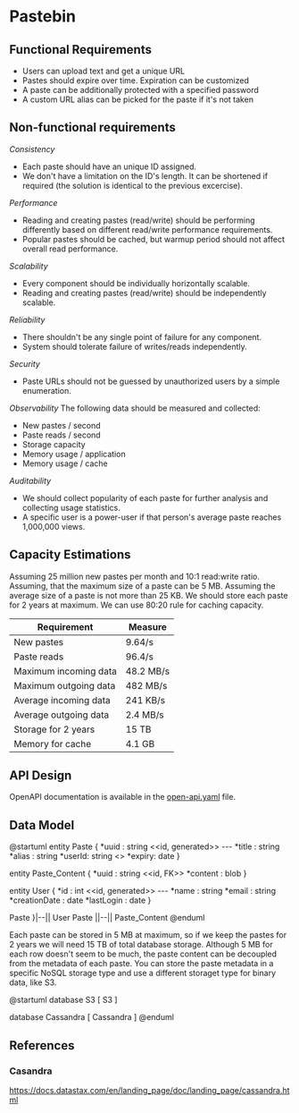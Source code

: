 # Pastebin

## Functional Requirements
* Users can upload text and get a unique URL
* Pastes should expire over time. Expiration can be customized
* A paste can be additionally protected with a specified password
* A custom URL alias can be picked for the paste if it's not taken

## Non-functional requirements

_Consistency_
* Each paste should have an unique ID assigned.
* We don't have a limitation on the ID's length. It can be shortened if required (the solution is identical to the previous excercise).

_Performance_
* Reading and creating pastes (read/write) should be performing differently based on different read/write performance requirements.
* Popular pastes should be cached, but warmup period should not affect overall read performance.

_Scalability_
* Every component should be individually horizontally scalable.
* Reading and creating pastes (read/write) should be independently scalable.

_Reliability_
* There shouldn't be any single point of failure for any component.
* System should tolerate failure of writes/reads independently.

_Security_
- Paste URLs should not be guessed by unauthorized users by a simple enumeration. 

_Observability_
The following data should be measured and collected:
- New pastes / second
- Paste reads / second
- Storage capacity
- Memory usage / application
- Memory usage / cache

_Auditability_
- We should collect popularity of each paste for further analysis and collecting usage statistics.
- A specific user is a power-user if that person's average paste reaches 1,000,000 views. 

## Capacity Estimations
Assuming 25 million new pastes per month and 10:1 read:write ratio.
Assuming, that the maximum size of a paste can be 5 MB.
Assuming the average size of a paste is not more than 25 KB.
We should store each paste for 2 years at maximum.
We can use 80:20 rule for caching capacity.

|   Requirement  | Measure    |
| --- | --- |
|New pastes|	9.64/s|
|Paste reads|	96.4/s|
|Maximum incoming data|	48.2 MB/s|
|Maximum outgoing data|	482 MB/s|
|Average incoming data|	241 KB/s|
|Average outgoing data|	2.4 MB/s|
|Storage for 2 years|	15 TB|
|Memory for cache|	4.1 GB|

## API Design
OpenAPI documentation is available in the [open-api.yaml](open-api.yaml) file.

## Data Model

@startuml
entity Paste {
    *uuid : string <<id, generated>>
    ---
    *title : string
    *alias : string
    *userId: string <<FK>>
    *expiry: date
}

entity Paste_Content {
    *uuid : string <<id, FK>>
    *content : blob
}

entity User {
    *id : int <<id, generated>>
    ---
    *name : string
    *email : string
    *creationDate : date
    *lastLogin : date
}

Paste }|--|| User
Paste ||--|| Paste_Content
@enduml

Each paste can be stored in 5 MB at maximum, so if we keep the pastes for 2 years we will need 15 TB of total database storage. Although 5 MB for each row doesn't seem to be much, the paste content can be decoupled from the metadata of each paste. You can store the paste metadata in a specific NoSQL storage type and use a different storaget type for binary data, like S3.

@startuml
database S3 [
    S3
]

database Cassandra [
    Cassandra
]
@enduml

## References 
### Casandra
https://docs.datastax.com/en/landing_page/doc/landing_page/cassandra.html